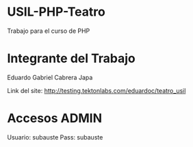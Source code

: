 USIL-PHP-Teatro
===============

Trabajo para el curso de PHP

Integrante del Trabajo
======================
Eduardo Gabriel Cabrera Japa

Link del site: http://testing.tektonlabs.com/eduardoc/teatro_usil

Accesos ADMIN
=============

Usuario: subauste
Pass: subauste